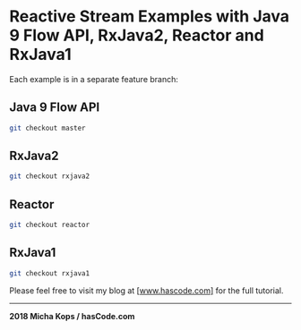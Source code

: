 # Reactive Stream Examples with Java 9 Flow API, RxJava2, Reactor and RxJava1

Each example is in a separate feature branch:

## Java 9 Flow API

```bash
git checkout master
```

## RxJava2

```bash
git checkout rxjava2
```

## Reactor

```bash
git checkout reactor
```

## RxJava1

```bash
git checkout rxjava1
```

Please feel free to visit my blog at [www.hascode.com] for the full tutorial.

----

**2018 Micha Kops / hasCode.com**

   [www.hascode.com]:http://www.hascode.com/
